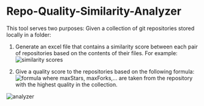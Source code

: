 # Repo-Quality-Similarity-Analyzer

This tool serves two purposes:
Given a collection of git repositories stored locally in a folder:
1. Generate an excel file that contains a similarity score between each pair of repositories based on the contents of their files.
For example:
![similarity scores](https://i.ibb.co/sjGzKt2/similarity-scores.jpg)

2. Give a quality score to the repositories based on the following formula:
![formula](https://i.ibb.co/Lkd1HfC/formula.jpg)
where maxStars, maxForks,... are taken from the repository with the highest quality in the collection.

![analyzer](https://i.ibb.co/W2CGH6v/program.jpg)
